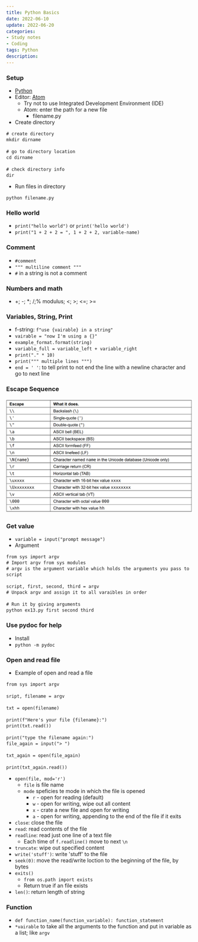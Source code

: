 ```yaml
---
title: Python Basics
date: 2022-06-10
update: 2022-06-20
categories:
- Study notes
- Coding
tags: Python
description: 
---
```


### Setup

- [Python](https://www.python.org/)
- Editor: [Atom](https://atom.io/)
    - Try not to use Integrated Development Environment (IDE)
    - Atom: enter the path for a new file
        - filename.py
- Create directory

~~~
# create directory
mkdir dirname

# go to directory location
cd dirname

# check directory info
dir
~~~

- Run files in directory

~~~
python filename.py
~~~

### Hello world

- `print("hello world")` or `print('hello world')`
- `print("1 + 2 + 2 = ", 1 + 2 + 2, variable-name)`

### Comment

- `#comment`
- `""" multiline comment """`
- `#` in a string is not a comment

### Numbers and math

- +; -; *; /;% modulus; <; >; <=; >=

### Variables, String, Print

- f-string: `f"use {vairable} in a string"`
- `vairable = "now I'm using a {}"`
- `example_format.format(string)`
- `variable_full = variable_left + variable_right`
- `print("." * 10)`
- `print(""" multiple lines """)`
- `end = ' '`: to tell print to not end the line with a newline character and go to next line

### Escape Sequence

<img src="https://raw.githubusercontent.com/zoe-gif/images/master/20220630223226.png" width="600" height="">

### Get value

- `variable = input("prompt message")`
- Argument

~~~
from sys import argv
# Import argv from sys modules
# argv is the argument variable which holds the arguments you pass to script

script, first, second, third = argv
# Unpack argv and assign it to all varaibles in order

# Run it by giving arguments
python ex13.py first second third
~~~

### Use pydoc for help

- Install
- `python -m pydoc`

### Open and read file

- Example of open and read a file
~~~
from sys import argv

sript, filename = argv

txt = open(filename)

print(f"Here's your file {filename}:")
print(txt.read())

print("type the filename again:")
file_again = input("> ")

txt_again = open(file_again)

print(txt_again.read())
~~~

- `open(file, mod='r')`
    - `file` is file name
    - `mode` speficies te mode in which the file is opened
        - `r` - open for reading (default)
        - `w` - open for writing, wipe out all content
        - `x` - crate a new file and open for writing
        - `a` - open for writing, appending to the end of the file if it exits
- `close`: close the file
- `read`: read contents of the file
- `readline`: read just one line of a text file
    - Each time of `f.readline()` move to next `\n`
- `truncate`: wipe out specified content
- `write('stuff')`: write 'stuff' to the file
- `seek(0)`: move the read/write loction to the beginning of the file, by bytes
- `exits()`
    - `from os.path import exists`
    - Return true if an file exists
- `len()`: return length of string

### Function

- `def function_name(function_variable): function_statement`
- `*vairable` to take all the arguments to the function and put in variable as a list; like `argv`

